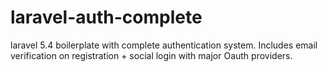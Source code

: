 # laravel-auth-complete
laravel 5.4 boilerplate with complete authentication system. Includes email verification on registration + social login with major Oauth providers.
